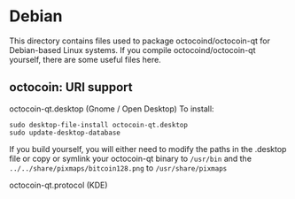 
Debian
====================
This directory contains files used to package octocoind/octocoin-qt
for Debian-based Linux systems. If you compile octocoind/octocoin-qt yourself, there are some useful files here.

## octocoin: URI support ##


octocoin-qt.desktop  (Gnome / Open Desktop)
To install:

	sudo desktop-file-install octocoin-qt.desktop
	sudo update-desktop-database

If you build yourself, you will either need to modify the paths in
the .desktop file or copy or symlink your octocoin-qt binary to `/usr/bin`
and the `../../share/pixmaps/bitcoin128.png` to `/usr/share/pixmaps`

octocoin-qt.protocol (KDE)

